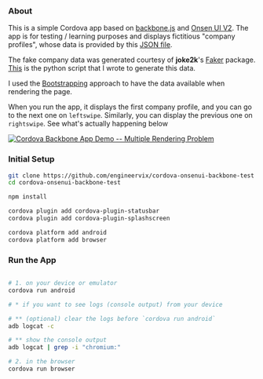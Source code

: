 ### About

This is a simple Cordova app based on [backbone.js](http://backbonejs.org/) and [Onsen UI V2](https://onsen.io/). The app is for testing / learning purposes and displays fictitious "company profiles", whose data is provided by this [JSON file](./www/data/company_data.json).

The fake company data was generated courtesy of **joke2k**'s [Faker](https://github.com/joke2k/faker) package. [This](./www/data/faker_gen.py) is the python script that I wrote to generate this data.

I used the [Bootstrapping](http://backbonejs.org/#FAQ-bootstrap) approach to have the data available when rendering the page.

When you run the app, it displays the first company profile, and you can go to the next one on `leftswipe`. Similarly, you can display the previous one on `rightswipe`. See what's actually happening below

<!-- https://gifs.com/gif/cordova-demo-using-backbone-js-and-onsenui-kZJ6VE -->
<!-- https://www.youtube.com/watch?v=o0STeZyRYaE -->

[![Cordova Backbone App Demo -- Multiple Rendering Problem](https://j.gifs.com/kZJ6VE.gif)](https://www.youtube.com/watch?v=o0STeZyRYaE)


### Initial Setup

```bash
git clone https://github.com/engineervix/cordova-onsenui-backbone-test
cd cordova-onsenui-backbone-test

npm install

cordova plugin add cordova-plugin-statusbar
cordova plugin add cordova-plugin-splashscreen

cordova platform add android
cordova platform add browser
```

### Run the App

```bash

# 1. on your device or emulator
cordova run android

# * if you want to see logs (console output) from your device

# ** (optional) clear the logs before `cordova run android`
adb logcat -c

# ** show the console output
adb logcat | grep -i "chromium:"

# 2. in the browser
cordova run browser
```
